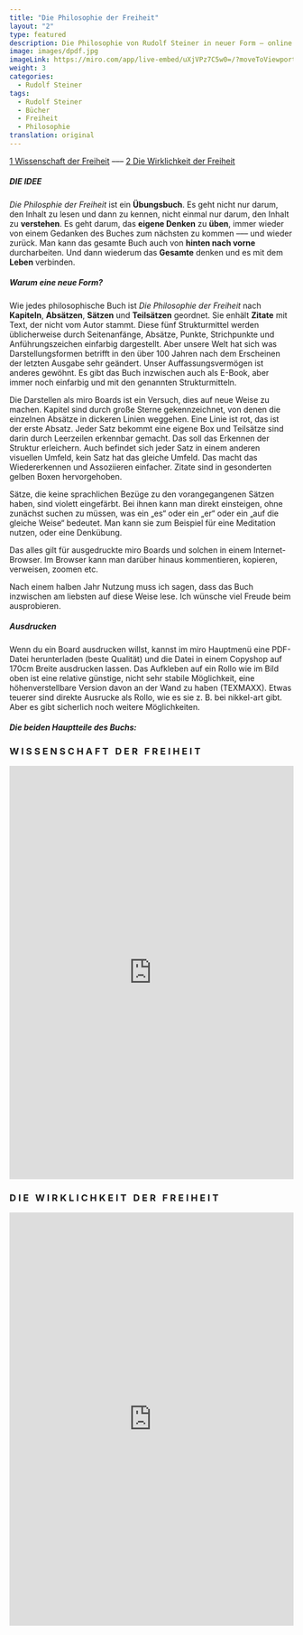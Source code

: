 ```yaml
---
title: "Die Philosophie der Freiheit"
layout: "2"
type: featured
description: Die Philosophie von Rudolf Steiner in neuer Form – online und offline
image: images/dpdf.jpg
imageLink: https://miro.com/app/live-embed/uXjVPz7C5w0=/?moveToViewport=-569,-835,2733,2076&embedId=794255096956
weight: 3
categories:
  - Rudolf Steiner
tags:
  - Rudolf Steiner
  - Bücher
  - Freiheit
  - Philosophie
translation: original
---
```


[1 Wissenschaft der Freiheit](https://miro.com/app/live-embed/uXjVPz7C5w0=/?moveToViewport=-569,-835,2733,2076&embedId=794255096956) ––– [2 Die Wirklichkeit der Freiheit](https://miro.com/app/live-embed/uXjVMVLQMDw=/?moveToViewport=-4694,-2900,2852,2394&embedId=798473962857)
##### DIE IDEE

*Die Philosphie der Freiheit* ist ein **Übungsbuch**. Es geht nicht nur darum, den Inhalt zu lesen und dann zu kennen, nicht einmal nur darum, den Inhalt zu **verstehen**. Es geht darum, das **eigene Denken** zu **üben**, immer wieder von einem Gedanken des Buches zum nächsten zu kommen ––– und wieder zurück. Man kann das gesamte Buch auch von **hinten nach vorne** durcharbeiten. Und dann wiederum das **Gesamte** denken und es mit dem **Leben** verbinden.

##### Warum eine neue Form?

Wie jedes philosophische Buch ist *Die Philosophie der Freiheit* nach **Kapiteln**, **Absätzen**, **Sätzen** und **Teilsätzen** geordnet. Sie enhält **Zitate** mit Text, der nicht vom Autor stammt. Diese fünf Strukturmittel werden üblicherweise durch Seitenanfänge, Absätze, Punkte, Strichpunkte und Anführungszeichen einfarbig dargestellt. Aber unsere Welt hat sich was Darstellungsformen betrifft in den über 100 Jahren nach dem Erscheinen der letzten Ausgabe sehr geändert. Unser Auffassungsvermögen ist anderes gewöhnt. Es gibt das Buch inzwischen auch als E-Book, aber immer noch einfarbig und mit den genannten Strukturmitteln.

Die Darstellen als miro Boards ist ein Versuch, dies auf neue Weise zu machen. Kapitel sind durch große Sterne gekennzeichnet, von denen die einzelnen Absätze in dickeren Linien weggehen. Eine Linie ist rot, das ist der erste Absatz. Jeder Satz bekommt eine eigene Box und Teilsätze sind darin durch Leerzeilen erkennbar gemacht. Das soll das Erkennen der Struktur erleichern. Auch befindet sich jeder Satz in einem anderen visuellen Umfeld, kein Satz hat das gleiche Umfeld. Das macht das Wiedererkennen und Assoziieren einfacher. Zitate sind in gesonderten gelben Boxen hervorgehoben.

Sätze, die keine sprachlichen Bezüge zu den vorangegangenen Sätzen haben, sind violett eingefärbt. Bei ihnen kann man direkt einsteigen, ohne zunächst suchen zu müssen, was ein „es“ oder ein „er“ oder ein „auf die gleiche Weise“ bedeutet. Man kann sie zum Beispiel für eine Meditation nutzen, oder eine Denkübung.

Das alles gilt für ausgedruckte miro Boards und solchen in einem Internet-Browser. Im Browser kann man darüber hinaus kommentieren, kopieren, verweisen, zoomen etc.

Nach einem halben Jahr Nutzung muss ich sagen, dass das Buch inzwischen am liebsten auf diese Weise lese. Ich wünsche viel Freude beim ausprobieren.

##### Ausdrucken

Wenn du ein Board ausdrucken willst, kannst im miro Hauptmenü eine PDF-Datei herunterladen (beste Qualität) und die Datei in einem Copyshop auf 170cm Breite ausdrucken lassen. Das Aufkleben auf ein Rollo wie im Bild oben ist eine relative günstige, nicht sehr stabile Möglichkeit, eine höhenverstellbare Version davon an der Wand zu haben (TEXMAXX). Etwas teuerer sind direkte Ausrucke als Rollo, wie es sie z. B. bei nikkel-art gibt. Aber es gibt sicherlich noch weitere Möglichkeiten.

##### Die beiden Hauptteile des Buchs:
### W I S S E N S C H A F T &nbsp; D E R &nbsp; F R E I H E I T

<iframe width="100%" height="732" src="https://miro.com/app/live-embed/uXjVPz7C5w0=/?moveToViewport=-569,-835,2733,2076&embedId=794255096956" frameborder="0" scrolling="no" allow="fullscreen; clipboard-read; clipboard-write" allowfullscreen></iframe>

### D I E &nbsp; W I R K L I C H K E I T &nbsp; D E R &nbsp; F R E I H E I T

<iframe width="100%" height="732" src="https://miro.com/app/live-embed/uXjVMVLQMDw=/?moveToViewport=-4694,-2900,2852,2394&embedId=798473962857" frameborder="0" scrolling="no" allow="fullscreen; clipboard-read; clipboard-write" allowfullscreen></iframe>